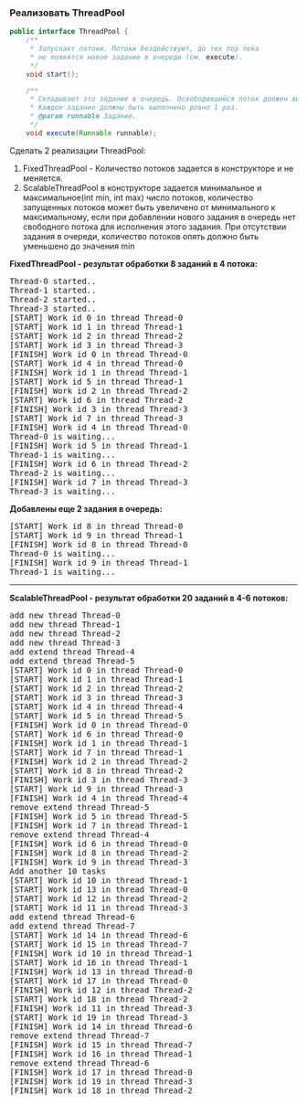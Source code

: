 ### Реализовать ThreadPool

```Java
public interface ThreadPool {
    /**
     * Запускает потоки. Потоки бездействуют, до тех пор пока
     * не появится новое задание в очереди (см. execute).
     */
    void start();

    /**
     * Складывает это задание в очередь. Освободившийся поток должен выполнить это задание.
     * Каждое задание должны быть выполнено ровно 1 раз.
     * @param runnable Задание.
     */
    void execute(Runnable runnable);
```

Сделать 2 реализации ThreadPool:
1) FixedThreadPool - Количество потоков задается в конструкторе и не меняется.
2) ScalableThreadPool в конструкторе задается минимальное и максимальное(int min, int max) число потоков,
количество запущенных потоков может быть увеличено от минимального к максимальному, если при добавлении нового задания в очередь нет свободного потока для исполнения этого задания. При отсутствии задания в очереди, количество потоков опять должно быть уменьшено до значения min

**FixedThreadPool - результат обработки 8 заданий в 4 потока:**
<pre>
Thread-0 started..
Thread-1 started..
Thread-2 started..
Thread-3 started..
[START] Work id 0 in thread Thread-0
[START] Work id 1 in thread Thread-1
[START] Work id 2 in thread Thread-2
[START] Work id 3 in thread Thread-3
[FINISH] Work id 0 in thread Thread-0
[START] Work id 4 in thread Thread-0
[FINISH] Work id 1 in thread Thread-1
[START] Work id 5 in thread Thread-1
[FINISH] Work id 2 in thread Thread-2
[START] Work id 6 in thread Thread-2
[FINISH] Work id 3 in thread Thread-3
[START] Work id 7 in thread Thread-3
[FINISH] Work id 4 in thread Thread-0
Thread-0 is waiting...
[FINISH] Work id 5 in thread Thread-1
Thread-1 is waiting...
[FINISH] Work id 6 in thread Thread-2
Thread-2 is waiting...
[FINISH] Work id 7 in thread Thread-3
Thread-3 is waiting...
</pre>
**Добавлены еще 2 задания в очередь:**
<pre>
[START] Work id 8 in thread Thread-0
[START] Work id 9 in thread Thread-1
[FINISH] Work id 8 in thread Thread-0
Thread-0 is waiting...
[FINISH] Work id 9 in thread Thread-1
Thread-1 is waiting...
</pre>
<hr />

**ScalableThreadPool - результат обработки 20 заданий в 4-6 потоков:**
<pre>
add new thread Thread-0
add new thread Thread-1
add new thread Thread-2
add new thread Thread-3
add extend thread Thread-4
add extend thread Thread-5
[START] Work id 0 in thread Thread-0
[START] Work id 1 in thread Thread-1
[START] Work id 2 in thread Thread-2
[START] Work id 3 in thread Thread-3
[START] Work id 4 in thread Thread-4
[START] Work id 5 in thread Thread-5
[FINISH] Work id 0 in thread Thread-0
[START] Work id 6 in thread Thread-0
[FINISH] Work id 1 in thread Thread-1
[START] Work id 7 in thread Thread-1
[FINISH] Work id 2 in thread Thread-2
[START] Work id 8 in thread Thread-2
[FINISH] Work id 3 in thread Thread-3
[START] Work id 9 in thread Thread-3
[FINISH] Work id 4 in thread Thread-4
remove extend thread Thread-5
[FINISH] Work id 5 in thread Thread-5
[FINISH] Work id 7 in thread Thread-1
remove extend thread Thread-4
[FINISH] Work id 6 in thread Thread-0
[FINISH] Work id 8 in thread Thread-2
[FINISH] Work id 9 in thread Thread-3
Add another 10 tasks
[START] Work id 10 in thread Thread-1
[START] Work id 13 in thread Thread-0
[START] Work id 12 in thread Thread-2
[START] Work id 11 in thread Thread-3
add extend thread Thread-6
add extend thread Thread-7
[START] Work id 14 in thread Thread-6
[START] Work id 15 in thread Thread-7
[FINISH] Work id 10 in thread Thread-1
[START] Work id 16 in thread Thread-1
[FINISH] Work id 13 in thread Thread-0
[START] Work id 17 in thread Thread-0
[FINISH] Work id 12 in thread Thread-2
[START] Work id 18 in thread Thread-2
[FINISH] Work id 11 in thread Thread-3
[START] Work id 19 in thread Thread-3
[FINISH] Work id 14 in thread Thread-6
remove extend thread Thread-7
[FINISH] Work id 15 in thread Thread-7
[FINISH] Work id 16 in thread Thread-1
remove extend thread Thread-6
[FINISH] Work id 17 in thread Thread-0
[FINISH] Work id 19 in thread Thread-3
[FINISH] Work id 18 in thread Thread-2
</pre>